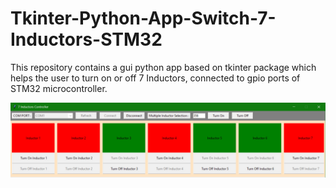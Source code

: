 # Tkinter-Python-App-Switch-7-Inductors-STM32
This repository contains a gui python app based on tkinter package which helps the user to turn on or off 7 Inductors, connected to gpio ports of STM32 microcontroller.

![alt text](https://github.com/amirmohammadnsh/Tkinter-Python-App-Switch-7-Inductors/blob/94c7f972ac1b4974362272ee1c93450d8a0cfa0d/Interdace-7-Switches.jpg)
